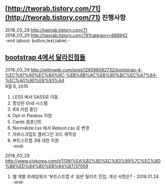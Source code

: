 ## [http://tworab.tistory.com/71](http://tworab.tistory.com/71) 진행사항  

2018_03_28 http://tworab.tistory.com/71  
2018_03_29 http://tworab.tistory.com/79?category=689942  
-end (about: button,text,table) -  

## [bootstrap 4에서 달라진점들](http://witinweb.com/post/128598092732/bootstrap-4-%EC%97%90%EC%84%9C-%EB%8B%AC%EB%9D%BC%EC%A7%84-%EC%A0%90%EB%93%A4)  

2018_03_29 http://witinweb.com/post/128598092732/bootstrap-4-%EC%97%90%EC%84%9C-%EB%8B%AC%EB%9D%BC%EC%A7%84-%EC%A0%90%EB%93%A4  
9월 8, 2015  
1. LESS 에서 SASS로 이동  
2. 향상된 Grid 시스템  
3. IE8 지원 중단  
4. Opt-in Flexbox 지원  
5. Cards 컴포넌트  
6. Normalize.css 에서 Reboot.css 로 변경  
7. 자바스크립트 플러그인 코드 재작성  
8. 부트스트랩 3에 대한 지원  
-end-  

2018_03_29 http://www.ciokorea.com/t/1139/%EA%B2%80%EC%83%89%7C%EC%9D%B8%ED%84%B0%EB%84%B7/37059  

1. 웹 개발 프레임워크 '부트스트랩 4' 일반 릴리즈 진입, 개선 사항은? - 2018.01.24  
-end-

 
